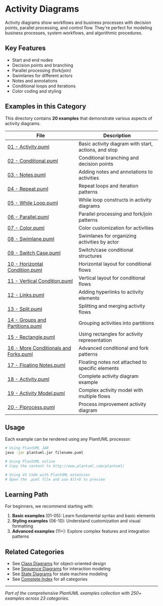 # Activity Diagrams

Activity diagrams show workflows and business processes with decision points, parallel processing, and control flow. They're perfect for modeling business processes, system workflows, and algorithmic procedures.

## Key Features

- Start and end nodes
- Decision points and branching
- Parallel processing (fork/join)
- Swimlanes for different actors
- Notes and annotations
- Conditional loops and iterations
- Color coding and styling

## Examples in this Category

This directory contains **20 examples** that demonstrate various aspects of activity diagrams.

| File | Description |
|------|-------------|
| [01 - Activity.puml](01%20-%20Activity.puml) | Basic activity diagram with start, actions, and stop |
| [02 - Conditional.puml](02%20-%20Conditional.puml) | Conditional branching and decision points |
| [03 - Notes.puml](03%20-%20Notes.puml) | Adding notes and annotations to activities |
| [04 - Repeat.puml](04%20-%20Repeat.puml) | Repeat loops and iteration patterns |
| [05 - While Loop.puml](05%20-%20While%20Loop.puml) | While loop constructs in activity diagrams |
| [06 - Parallel.puml](06%20-%20Parallel.puml) | Parallel processing and fork/join patterns |
| [07 - Color.puml](07%20-%20Color.puml) | Color customization for activities |
| [08 - Swimlane.puml](08%20-%20Swimlane.puml) | Swimlanes for organizing activities by actor |
| [09 - Switch Case.puml](09%20-%20Switch%20Case.puml) | Switch/case conditional structures |
| [10 - Horizontal Condition.puml](10%20-%20Horizontal%20Condition.puml) | Horizontal layout for conditional flows |
| [11 - Vertical Condition.puml](11%20-%20Vertical%20Condition.puml) | Vertical layout for conditional flows |
| [12 - Links.puml](12%20-%20Links.puml) | Adding hyperlinks to activity elements |
| [13 - Split.puml](13%20-%20Split.puml) | Splitting and merging activity flows |
| [14 - Groups and Partitions.puml](14%20-%20Groups%20and%20Partitions.puml) | Grouping activities into partitions |
| [15 - Rectangle.puml](15%20-%20Rectangle.puml) | Using rectangles for activity representation |
| [16 - More Conditionals and Forks.puml](16%20-%20More%20Conditionals%20and%20Forks.puml) | Advanced conditional and fork patterns |
| [17 - Floating Notes.puml](17%20-%20Floating%20Notes.puml) | Floating notes not attached to specific elements |
| [18 - Activity.puml](18%20-%20Activity.puml) | Complete activity diagram example |
| [19 - Activity Model.puml](19%20-%20Activity%20Model.puml) | Complex activity model with multiple flows |
| [20 - Piprocess.puml](20%20-%20Piprocess.puml) | Process improvement activity diagram |

## Usage

Each example can be rendered using any PlantUML processor:

```bash
# Using PlantUML JAR
java -jar plantuml.jar filename.puml

# Using PlantUML online
# Copy the content to http://www.plantuml.com/plantuml/

# Using VS Code with PlantUML extension
# Open the .puml file and use Alt+D to preview
```

## Learning Path

For beginners, we recommend starting with:

1. **Basic examples** (01-05): Learn fundamental syntax and basic elements
2. **Styling examples** (06-10): Understand customization and visual formatting  
3. **Advanced examples** (11+): Explore complex features and integration patterns

## Related Categories

- See [Class Diagrams](../class/) for object-oriented design
- See [Sequence Diagrams](../sequence/) for interaction modeling
- See [State Diagrams](../state/) for state machine modeling
- See [Complete Index](../README.md) for all categories

---

*Part of the comprehensive PlantUML examples collection with 250+ examples across 23 categories.*
